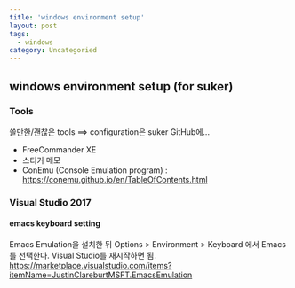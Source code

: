 ```yaml
---
title: 'windows environment setup'
layout: post
tags:
  - windows
category: Uncategoried
---
```

## windows environment setup (for suker)

### Tools
쓸만한/괜찮은 tools ==> configuration은 suker GitHub에...
* FreeCommander XE
* 스티커 메모
* ConEmu (Console Emulation program) :  https://conemu.github.io/en/TableOfContents.html


### Visual Studio 2017
#### emacs keyboard setting
Emacs Emulation을 설치한 뒤 Options > Environment > Keyboard 에서
Emacs를 선택한다. 
Visual Studio를 재시작하면 됨.
https://marketplace.visualstudio.com/items?itemName=JustinClareburtMSFT.EmacsEmulation